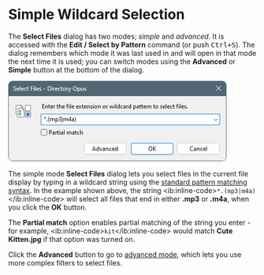 # Simple Wildcard Selection

The **Select Files** dialog has two modes; *simple* and *advanced*. It is accessed with the **Edit / Select by Pattern** command (or push <kbd>Ctrl+S</kbd>). The dialog remembers which mode it was last used in and will open in that mode the next time it is used; you can switch modes using the **Advanced** or **Simple** button at the bottom of the dialog.

![](/Manual/images/media/13/select_files_-_simple.png) 

The simple mode **Select Files** dialog lets you select files in the current file display by typing in a wildcard string using the [standard pattern matching syntax](/Manual/reference/wildcard_reference/pattern_matching_syntax.md). In the example shown above, the string \<ib:inline-code\>`*.(mp3|m4a)`\</ib:inline-code\> will select all files that end in either **.mp3** or **.m4a**, when you click the **OK** button.

The **Partial match** option enables partial matching of the string you enter - for example, \<ib:inline-code\>`kit`\</ib:inline-code\> would match **Cute Kitten.jpg** if that option was turned on.

Click the **Advanced** button to go to [advanced mode](advanced_selection.md), which lets you use more complex filters to select files.
